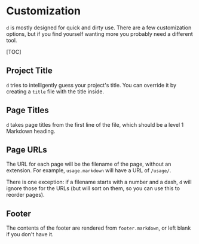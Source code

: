 Customization
=============

`d` is mostly designed for quick and dirty use.  There are a few customization
options, but if you find yourself wanting more you probably need a different
tool.

[TOC]

Project Title
-------------

`d` tries to intelligently guess your project's title.  You can override it by
creating a `title` file with the title inside.

Page Titles
-----------

`d` takes page titles from the first line of the file, which should be a level
1 Markdown heading.

Page URLs
---------

The URL for each page will be the filename of the page, without an extension.
For example, `usage.markdown` will have a URL of `/usage/`.

There is one exception: if a filename starts with a number and a dash, `d` will
ignore those for the URLs (but will sort on them, so you can use this to reorder
pages).

Footer
------

The contents of the footer are rendered from `footer.markdown`, or left blank if
you don't have it.

